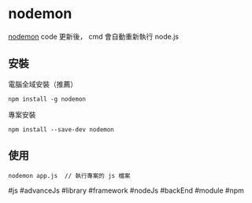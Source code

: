 # nodemon
[nodemon](https://www.npmjs.com/package/nodemon)
code 更新後， cmd 會自動重新執行 node.js

## 安裝
電腦全域安裝（推薦）
```shell
npm install -g nodemon
```
專案安裝
```shell
npm install --save-dev nodemon
```

## 使用
```shell
nodemon app.js	// 執行專案的 js 檔案
```

#js #advanceJs #library #framework #nodeJs #backEnd #module #npm
